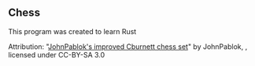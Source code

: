 ## Chess

This program was created to learn Rust

Attribution:
"[JohnPablok's improved Cburnett chess set](https://opengameart.org/content/chess-pieces-and-board-squares)" by JohnPablok, , licensed under CC-BY-SA 3.0